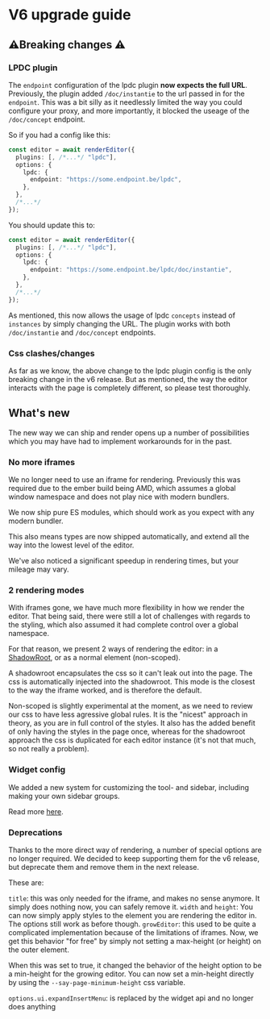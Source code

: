 # V6 upgrade guide

## ⚠️Breaking changes ⚠️

### LPDC plugin

The `endpoint` configuration of the lpdc plugin **now expects the full URL**.
Previously, the plugin added `/doc/instantie` to the url passed in for the
`endpoint`. This was a bit silly as it needlessly limited the way you could
configure your proxy, and more importantly, it blocked the useage of the
`/doc/concept` endpoint.

So if you had a config like this:

```ts
const editor = await renderEditor({
  plugins: [, /*...*/ "lpdc"],
  options: {
    lpdc: {
      endpoint: "https://some.endpoint.be/lpdc",
    },
  },
  /*...*/
});
```

You should update this to:

```ts
const editor = await renderEditor({
  plugins: [, /*...*/ "lpdc"],
  options: {
    lpdc: {
      endpoint: "https://some.endpoint.be/lpdc/doc/instantie",
    },
  },
  /*...*/
});
```

As mentioned, this now allows the usage of lpdc `concepts` instead of
`instances` by simply changing the URL. The plugin works with both
`/doc/instantie` and `/doc/concept` endpoints.

### Css clashes/changes

As far as we know, the above change to the lpdc plugin config is the only
breaking change in the v6 release. But as mentioned, the way the editor
interacts with the page is completely different, so please test thoroughly.

## What's new

The new way we can ship and render opens up a number of possibilities which
you may have had to implement workarounds for in the past.

### No more iframes

We no longer need to use an iframe for rendering. Previously this was required due to the ember build being AMD, which assumes a global window namespace and does not play nice with modern bundlers.

We now ship pure ES modules, which should work as you expect with any modern
bundler.

This also means types are now shipped automatically, and extend all the way into the lowest level of the editor.

We've also noticed a significant speedup in rendering times, but your mileage
may vary.

### 2 rendering modes

With iframes gone, we have much more flexibility in how we render the editor. That being said, there were still a lot of challenges with regards to the styling, which also assumed it had complete control over a global namespace.

For that reason, we present 2 ways of rendering the editor: in a [ShadowRoot](https://developer.mozilla.org/en-US/docs/Web/API/ShadowRoot), or as a normal element (non-scoped).

A shadowroot encapsulates the css so it can't leak out into the page. The css is automatically injected into the shadowroot. This mode is the closest to the way the iframe worked, and is therefore the default.

Non-scoped is slightly experimental at the moment, as we need to review our css to have less agressive global rules.
It is the "nicest" approach in theory, as you are in full control of the styles.
It also has the added benefit of only having the styles in the page once, whereas for the shadowroot approach the css is duplicated for each editor instance (it's not that much, so not really a problem).

### Widget config

We added a new system for customizing the tool- and sidebar, including
making your own sidebar groups.

Read more [here](./widgets.md).

### Deprecations

Thanks to the more direct way of rendering, a number of special options are no
longer required. We decided to keep supporting them for the v6 release, but
deprecate them and remove them in the next release. 

These are:

`title`: this was only needed for the iframe, and makes no sense anymore. It
simply does nothing now, you can safely remove it.
`width` and `height`: You can now simply apply styles to the element you are
rendering the editor in. The options still work as before though.
`growEditor`: this used to be quite a complicated implementation because of the
limitations of iframes. Now, we get this behavior "for free" by simply not
setting a max-height (or height) on the outer element. 

When this was set to true, it changed the behavior of the height option to be a
min-height for the growing editor. You can now set a min-height directly by
using the `--say-page-minimum-height` css variable.

`options.ui.expandInsertMenu`: is replaced by the widget api and no longer does
anything


